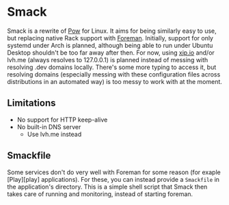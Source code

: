 Smack
=====

Smack is a rewrite of [Pow][pow] for Linux. It aims for being similarly easy to use, but replacing native Rack support with [Foreman][foreman]. Initially, support for only systemd under Arch is planned, although being able to run under Ubuntu Desktop shouldn't be too far away after then. For now, using [xip.io][xipio] and/or lvh.me (always resolves to 127.0.0.1) is planned instead of messing with resolving .dev domains locally. There's some more typing to access it, but resolving domains (especially messing with these configuration files across distributions in an automated way) is too messy to work with at the moment.


[Pow]: http://pow.cx/
[Foreman]: https://github.com/ddollar/foreman
[xipio]: http://xip.io/


Limitations
-----------

* No support for HTTP keep-alive
* No built-in DNS server
  * Use lvh.me instead


Smackfile
---------

Some services don't do very well with Foreman for some reason (for exaple [Play][play] applications). For these, you can instead provide a `Smackfile` in the application's directory. This is a simple shell script that Smack then takes care of running and monitoring, instead of starting foreman.